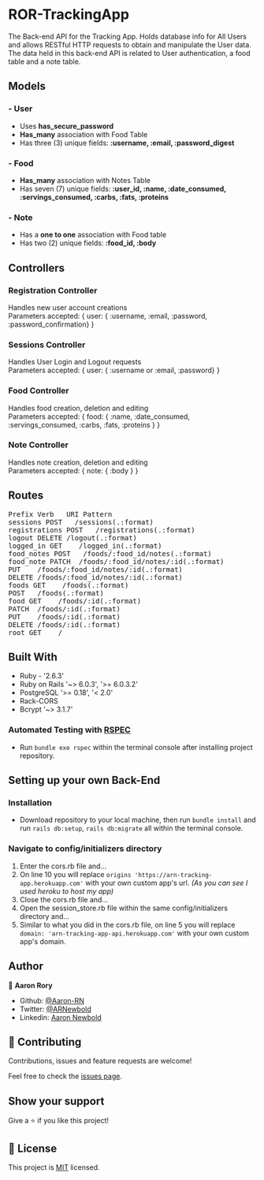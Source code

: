 # ROR-TrackingApp
The Back-end API for the Tracking App. Holds database info for All Users and allows RESTful HTTP requests to obtain and manipulate the User data.
The data held in this back-end API is related to User authentication, a food table and a note table.

## Models
### - User
- Uses **has_secure_password**
- **Has_many** association with Food Table
- Has three (3) unique fields: **:username, :email, :password_digest**

### - Food
- **Has_many** association with Notes Table
- Has seven (7) unique fields: **:user_id, :name, :date_consumed, :servings_consumed, :carbs, :fats, :proteins**

### - Note
- Has a **one to one** association with Food table
- Has two (2) unique fields: **:food_id, :body**

## Controllers
### Registration Controller
Handles new user account creations  
Parameters accepted: { user: { :username, :email, :password, :password_confirmation} }

### Sessions Controller
Handles User Login and Logout requests  
Parameters accepted: { user: { :username or :email, :password} }

### Food Controller
Handles food creation, deletion and editing  
Parameters accepted: { food: { :name, :date_consumed, :servings_consumed, :carbs, :fats, :proteins } }

### Note Controller
Handles note creation, deletion and editing  
Parameters accepted: { note: { :body } }

## Routes
<pre>
Prefix Verb   URI Pattern                                                                       Controller#Action
sessions POST   /sessions(.:format)                                                             sessions#create
registrations POST   /registrations(.:format)                                                   registrations#create
logout DELETE /logout(.:format)                                                                 sessions#logout
logged_in GET    /logged_in(.:format)                                                           sessions#logged_in
food_notes POST   /foods/:food_id/notes(.:format)                                               notes#create
food_note PATCH  /foods/:food_id/notes/:id(.:format)                                            notes#update
PUT    /foods/:food_id/notes/:id(.:format)                                                      notes#update
DELETE /foods/:food_id/notes/:id(.:format)                                                      notes#destroy
foods GET    /foods(.:format)                                                                   foods#index
POST   /foods(.:format)                                                                         foods#create
food GET    /foods/:id(.:format)                                                                foods#show
PATCH  /foods/:id(.:format)                                                                     foods#update
PUT    /foods/:id(.:format)                                                                     foods#update
DELETE /foods/:id(.:format)                                                                     foods#destroy
root GET    /                                                                                   static#index
</pre>

## Built With

- Ruby - '2.6.3'
- Ruby on Rails '~> 6.0.3', '>= 6.0.3.2'
- PostgreSQL '>= 0.18', '< 2.0'
- Rack-CORS
- Bcrypt '~> 3.1.7'

### Automated Testing with [RSPEC](https://github.com/rspec/rspec-rails)

* Run `bundle exe rspec` within the terminal console after installing project repository.

## Setting up your own Back-End

### Installation

* Download repository to your local machine, then run `bundle install` and run `rails db:setup`, `rails db:migrate` all within the terminal console.

### Navigate to config/initializers directory

1. Enter the cors.rb file and...
2. On line 10 you will replace ```origins 'https://arn-tracking-app.herokuapp.com'``` with your own custom app's url. *(As you can see I used heroku to host my app)*
3. Close the cors.rb file and...
4. Open the session_store.rb file within the same config/initializers directory and...
5. Similar to what you did in the cors.rb file, on line 5 you will replace ```domain: 'arn-tracking-app-api.herokuapp.com'``` with your own custom app's domain.

## Author

👤 **Aaron Rory**

- Github: [@Aaron-RN](https://github.com/Aaron-RN)
- Twitter: [@ARNewbold](https://twitter.com/ARNewbold)
- Linkedin: [Aaron Newbold](https://www.linkedin.com/in/aaron-newbold-1b9233187/)

## 🤝 Contributing

Contributions, issues and feature requests are welcome!

Feel free to check the [issues page](issues/).

## Show your support

Give a ⭐️ if you like this project!

## 📝 License

This project is [MIT](lic.url) licensed.
